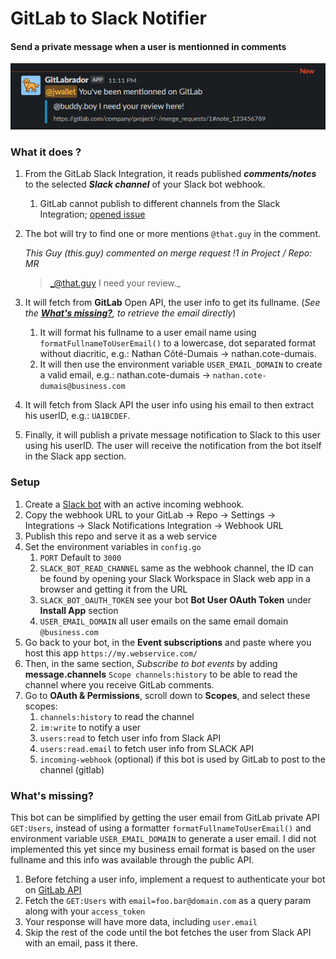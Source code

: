 # GitLab to Slack Notifier
#### Send a private message when a user is mentionned in comments

![preview](./215661429-dd1b2944-4b9f-46a0-9d87-f06c4f05f5f9.png)

### What it does ?
1. From the GitLab Slack Integration, it reads published ***comments/notes*** to the selected ***Slack channel*** of your Slack bot webhook.
     1. GitLab cannot publish to different channels from the Slack Integration; [opened issue](https://gitlab.com/gitlab-org/gitlab/-/issues/12895)
1. The bot will try to find one or more mentions `@that.guy` in the comment.

    _This Guy (this.guy) commented on merge request !1 in Project / Repo: MR_
    >    _@that.guy I need your review._

1. It will fetch from **GitLab** Open API, the user info to get its fullname. (_See the [**What's missing?**](#whats-missing), to retrieve the email directly_)
   1. It will format his fullname to a user email name using `formatFullnameToUserEmail()` to a lowercase, dot separated format without diacritic, e.g.: Nathan Côté-Dumais → nathan.cote-dumais.
   1. It will then use the environment variable `USER_EMAIL_DOMAIN` to create a valid email, e.g.: nathan.cote-dumais → `nathan.cote-dumais@business.com`
1. It will fetch from Slack API the user info using his email to then extract his userID, e.g.: `UA1BCDEF`.
1. Finally, it will publish a private message notification to Slack to this user using his userID. The user will receive the notification from the bot itself in the Slack app section. 

### Setup
1. Create a [Slack bot](https://api.slack.com/apps) with an active incoming webhook.
1. Copy the webhook URL to your GitLab → Repo → Settings → Integrations → Slack Notifications Integration → Webhook URL
1. Publish this repo and serve it as a web service
1. Set the environment variables in `config.go`
    1. `PORT` Default to `3000`
    1. `SLACK_BOT_READ_CHANNEL` same as the webhook channel, the ID can be found by opening your Slack Workspace in Slack web app in a browser and getting it from the URL
    1. `SLACK_BOT_OAUTH_TOKEN` see your bot **Bot User OAuth Token** under **Install App** section
    1. `USER_EMAIL_DOMAIN` all user emails on the same email domain `@business.com`
1. Go back to your bot, in the **Event subscriptions** and paste where you host this app `https://my.webservice.com/`
1. Then, in the same section, _Subscribe to bot events_ by adding **message.channels** `Scope channels:history` to be able to read the channel where you receive GitLab comments.
1. Go to **OAuth & Permissions**, scroll down to **Scopes**, and select these scopes:
    1. `channels:history` to read the channel
    1. `im:write` to notify a user
    1. `users:read` to fetch user info from Slack API
    1. `users:read.email` to fetch user info from SLACK API
    1. `incoming-webhook` (optional) if this bot is used by GitLab to post to the channel (gitlab) 
### What's missing?
This bot can be simplified by getting the user email from GitLab private API `GET:Users`, instead of using a formatter `formatFullnameToUserEmail()` and environment variable `USER_EMAIL_DOMAIN` to generate a user email. I did not implemented this yet since my business email format is based on the user fullname and this info was available through the public API.
1. Before fetching a user info, implement a request to authenticate your bot on [GitLab API](https://docs.gitlab.com/ee/api/rest/)
2. Fetch the `GET:Users` with `email=foo.bar@domain.com` as a query param along with your `access_token`
3. Your response will have more data, including `user.email`
4. Skip the rest of the code until the bot fetches the user from Slack API with an email, pass it there.

